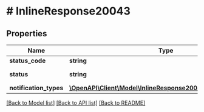 # # InlineResponse20043

## Properties

Name | Type | Description | Notes
------------ | ------------- | ------------- | -------------
**status_code** | **string** | 200 | [optional]
**status** | **string** | success response | [optional]
**notification_types** | [**\OpenAPI\Client\Model\InlineResponse20043NotificationTypes[]**](InlineResponse20043NotificationTypes.md) |  | [optional]

[[Back to Model list]](../../README.md#models) [[Back to API list]](../../README.md#endpoints) [[Back to README]](../../README.md)
